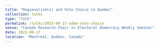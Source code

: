 ```yaml
---
title: "Regionalism(s) and Vote Choice in Quebec"
collection: talks
type: "Talk"
permalink: /talks/2023-09-17-udem-vote-choice
venue: "Canada Research Chair in Electoral Democracy Weekly Seminar"
date: 2023-09-17
location: "Montréal, Québec, Canada"
---
```



